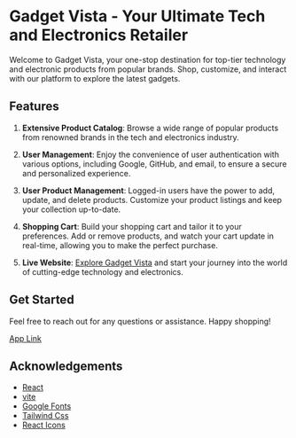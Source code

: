 # Gadget Vista - Your Ultimate Tech and Electronics Retailer

Welcome to Gadget Vista, your one-stop destination for top-tier technology and electronic products from popular brands. Shop, customize, and interact with our platform to explore the latest gadgets.

## Features

1. **Extensive Product Catalog**: Browse a wide range of popular products from renowned brands in the tech and electronics industry.

2. **User Management**: Enjoy the convenience of user authentication with various options, including Google, GitHub, and email, to ensure a secure and personalized experience.

3. **User Product Management**: Logged-in users have the power to add, update, and delete products. Customize your product listings and keep your collection up-to-date.

4. **Shopping Cart**: Build your shopping cart and tailor it to your preferences. Add or remove products, and watch your cart update in real-time, allowing you to make the perfect purchase.

5. **Live Website**: [Explore Gadget Vista](https://gadget-vista.web.app/) and start your journey into the world of cutting-edge technology and electronics.

## Get Started

Feel free to reach out for any questions or assistance. Happy shopping!

[App Link](https://social-manager-afb3e.web.app)

## Acknowledgements

- [React](https://react.dev/)
- [vite](https://vitejs.dev/)
- [Google Fonts](https://fonts.google.com/)
- [Tailwind Css](https://tailwindcss.com/)
- [React Icons](https://react-icons.github.io/react-icons/)
